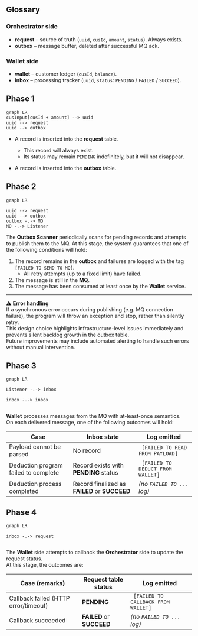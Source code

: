 

## Glossary

### Orchestrator side
- **request** – source of truth (`uuid`, `cusId`, `amount`, `status`). Always exists.  
- **outbox** – message buffer, deleted after successful MQ ack.  

### Wallet side
- **wallet** – customer ledger (`cusId`, `balance`).  
- **inbox** – processing tracker (`uuid`, `status`: `PENDING` / `FAILED` / `SUCCEED`).  





## Phase 1

```mermaid
graph LR
cusInput[cusId + amount] --> uuid
uuid --> request
uuid --> outbox

```

- A record is inserted into the **request** table.  
  - This record will always exist.  
  - Its status may remain `PENDING` indefinitely, but it will not disappear.  

- A record is inserted into the **outbox** table.















## Phase 2 

```mermaid
graph LR

uuid --> request
uuid --> outbox
outbox -.-> MQ
MQ -.-> Listener

```


The **Outbox Scanner** periodically scans for pending records and attempts to publish them to the MQ. At this stage, the system guarantees that one of the following conditions will hold: 
1. The record remains in the **outbox** and failures are logged with the tag `[FAILED TO SEND TO MQ]`.
   - All retry attempts (up to a fixed limit) have failed.
2. The message is still in the **MQ**.
3. The message has been consumed at least once by the **Wallet** service.




---

⚠ **Error handling**  
If a synchronous error occurs during publishing (e.g. MQ connection failure), the program will throw an exception and stop, rather than silently retry.  
This design choice highlights infrastructure-level issues immediately and prevents silent backlog growth in the outbox table.  
Future improvements may include automated alerting to handle such errors without manual intervention.   


















## Phase 3

```mermaid
graph LR

Listener -.-> inbox

inbox -.-> inbox


```



**Wallet** processes messages from the MQ with at-least-once semantics.  
On each delivered message, one of the following outcomes will hold:

| Case | Inbox state | Log emitted |
|------|-------------|-------------|
| Payload cannot be parsed | No record | ` [FAILED TO READ FROM PAYLOAD]` |
| Deduction program failed to complete | Record exists with **PENDING** status | ` [FAILED TO DEDUCT FROM WALLET]` |
| Deduction process completed| Record finalized as **FAILED** or **SUCCEED** | *(no `FAILED TO ...` log)* |








## Phase 4


```mermaid
graph LR

inbox -.-> request  


```


The **Wallet** side attempts to callback the **Orchestrator** side to update the request status.  
At this stage, the outcomes are:

| Case (remarks)                       | Request table status | Log emitted |
|--------------------------------------|----------------------|-------------|
| Callback failed (HTTP error/timeout) | **PENDING**          | ` [FAILED TO CALLBACK FROM WALLET]` |
| Callback succeeded                   | **FAILED** or **SUCCEED** | *(no `FAILED TO ...` log)* |
































